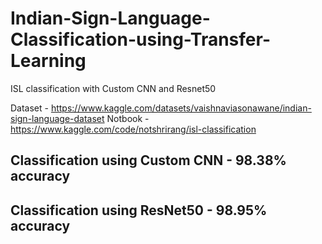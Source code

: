 # Indian-Sign-Language-Classification-using-Transfer-Learning

ISL classification with Custom CNN and Resnet50

Dataset - https://www.kaggle.com/datasets/vaishnaviasonawane/indian-sign-language-dataset
Notbook - https://www.kaggle.com/code/notshrirang/isl-classification

## Classification using Custom CNN - 98.38% accuracy
## Classification using ResNet50 - 98.95% accuracy
